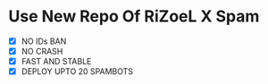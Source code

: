 # Use New Repo Of RiZoeL X Spam

- [x] NO IDs BAN
- [x] NO CRASH
- [x] FAST AND STABLE
- [x] DEPLOY UPTO 20 SPAMBOTS
